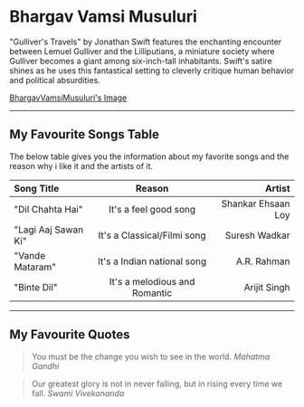 # Bhargav Vamsi Musuluri

"Gulliver's Travels" by Jonathan Swift features the enchanting encounter between Lemuel Gulliver and the Lilliputians, a miniature society where Gulliver becomes a giant among six-inch-tall inhabitants. Swift's satire shines as he uses this fantastical setting to cleverly critique human behavior and political absurdities.

[BhargavVamsiMusuluri's Image](BhargavVamsiMusuluri.jpeg)

---

## My Favourite Songs Table

The below table gives you the information about my favorite songs and the reason why i like it and the artists of it.

| Song Title                   | Reason                              | Artist                  |
|:--- | :---: | ---:|
| "Dil Chahta Hai"             | It's a feel good song               | Shankar Ehsaan Loy      |
| "Lagi Aaj Sawan Ki"          | It's a Classical/Filmi song         | Suresh Wadkar           |
| "Vande Mataram"              | It's a Indian national song         | A.R. Rahman             |
| "Binte Dil"                  | It's a melodious and Romantic          | Arijit Singh            |

---

## My Favourite Quotes

> You must be the change you wish to see in the world. *Mahatma Gandhi*

> Our greatest glory is not in never falling, but in rising every time we fall. *Swami Vivekananda*



